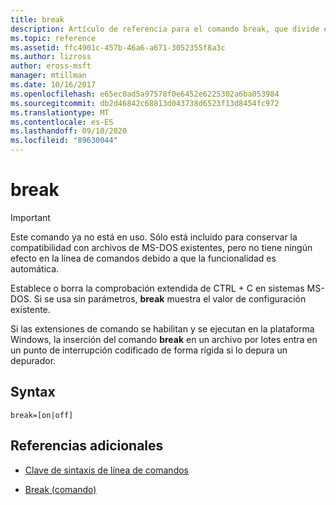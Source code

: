 ```yaml
---
title: break
description: Artículo de referencia para el comando break, que divide el volumen reflejado con el foco en dos volúmenes simples.
ms.topic: reference
ms.assetid: ffc4901c-457b-46a6-a671-3052355f8a3c
ms.author: lizross
author: eross-msft
manager: mtillman
ms.date: 10/16/2017
ms.openlocfilehash: e65ec0ad5a97578f0e6452e6225302a6ba053984
ms.sourcegitcommit: db2d46842c68813d043738d6523f13d8454fc972
ms.translationtype: MT
ms.contentlocale: es-ES
ms.lasthandoff: 09/10/2020
ms.locfileid: "89630044"
---
```

# <a name="break"></a>break

> [!IMPORTANT]
> Este comando ya no está en uso. Sólo está incluido para conservar la compatibilidad con archivos de MS-DOS existentes, pero no tiene ningún efecto en la línea de comandos debido a que la funcionalidad es automática.

Establece o borra la comprobación extendida de CTRL + C en sistemas MS-DOS. Si se usa sin parámetros, **break** muestra el valor de configuración existente.

Si las extensiones de comando se habilitan y se ejecutan en la plataforma Windows, la inserción del comando **break** en un archivo por lotes entra en un punto de interrupción codificado de forma rígida si lo depura un depurador.

## <a name="syntax"></a>Syntax

```
break=[on|off]
```

## <a name="additional-references"></a>Referencias adicionales

- [Clave de sintaxis de línea de comandos](command-line-syntax-key.md)

- [Break (comando)](break.md)